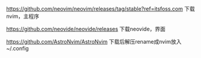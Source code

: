 https://github.com/neovim/neovim/releases/tag/stable?ref=itsfoss.com
下载nvim，主程序

https://github.com/neovide/neovide/releases
下载neovide，界面

https://github.com/AstroNvim/AstroNvim
下载后解压rename成nvim放入~/.config
